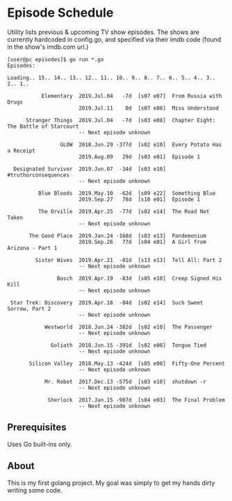 # Episode Schedule
Utility lists previous &amp; upcoming TV show episodes.  The shows are currently hardcoded in config.go, and specified via 
their imdb code (found in the show's imdb.com url.)

```console
[user@pc episodes]$ go run *.go 
Episodes:

Loading.. 15.. 14.. 13.. 12.. 11.. 10.. 9.. 8.. 7.. 6.. 5.. 4.. 3.. 2.. 1.. 

           Elementary  2019.Jul.04   -7d  [s07 e07]  From Russia with Drugs
                       2019.Jul.11    0d  [s07 e08]  Miss Understood

      Stranger Things  2019.Jul.04   -7d  [s03 e08]  Chapter Eight: The Battle of Starcourt
                       -- Next episode unknown

                 GLOW  2018.Jun.29 -377d  [s02 e10]  Every Potato Has a Receipt
                       2019.Aug.09   29d  [s03 e01]  Episode 1

  Designated Survivor  2019.Jun.07  -34d  [s03 e10]  #truthorconsequences
                       -- Next episode unknown

          Blue Bloods  2019.May.10  -62d  [s09 e22]  Something Blue
                       2019.Sep.27   78d  [s10 e01]  Episode 1

          The Orville  2019.Apr.25  -77d  [s02 e14]  The Road Not Taken
                       -- Next episode unknown

       The Good Place  2019.Jan.24 -168d  [s03 e13]  Pandemonium
                       2019.Sep.26   77d  [s04 e01]  A Girl from Arizona - Part 1

         Sister Wives  2019.Apr.21  -81d  [s13 e13]  Tell All: Part 2
                       -- Next episode unknown

                Bosch  2019.Apr.19  -83d  [s05 e10]  Creep Signed His Kill
                       -- Next episode unknown

 Star Trek: Discovery  2019.Apr.18  -84d  [s02 e14]  Such Sweet Sorrow, Part 2
                       -- Next episode unknown

            Westworld  2018.Jun.24 -382d  [s02 e10]  The Passenger
                       -- Next episode unknown

              Goliath  2018.Jun.15 -391d  [s02 e08]  Tongue Tied
                       -- Next episode unknown

       Silicon Valley  2018.May.13 -424d  [s05 e08]  Fifty-One Percent
                       -- Next episode unknown

            Mr. Robot  2017.Dec.13 -575d  [s03 e10]  shutdown -r
                       -- Next episode unknown

             Sherlock  2017.Jan.15 -907d  [s04 e03]  The Final Problem
                       -- Next episode unknown
```

## Prerequisites

Uses Go built-ins only.

## About

This is my first golang project.  My goal was simply to get my hands dirty writing some code.
